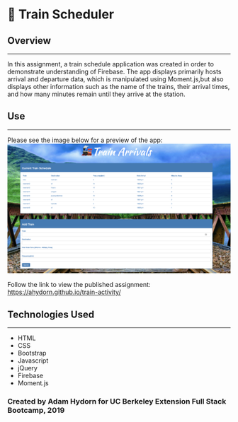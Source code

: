 # 🚂 Train Scheduler

## Overview
---

In this assignment, a train schedule application was created in order to demonstrate understanding of Firebase. The app displays primarily hosts arrival and departure data, which is manipulated using Moment.js,but also displays other information such as the name of the trains, their arrival times, and how many minutes remain until they arrive at the station.

## Use
---
Please see the image below for a preview of the app:
<img src="./assets/images/screenshot.png" alt="drawing" width="800"/>

Follow the link to view the published assignment: https://ahydorn.github.io/train-activity/

## Technologies Used
---
* HTML
* CSS
* Bootstrap
* Javascript
* jQuery
* Firebase
* Moment.js

### Created by Adam Hydorn for UC Berkeley Extension Full Stack Bootcamp, 2019
